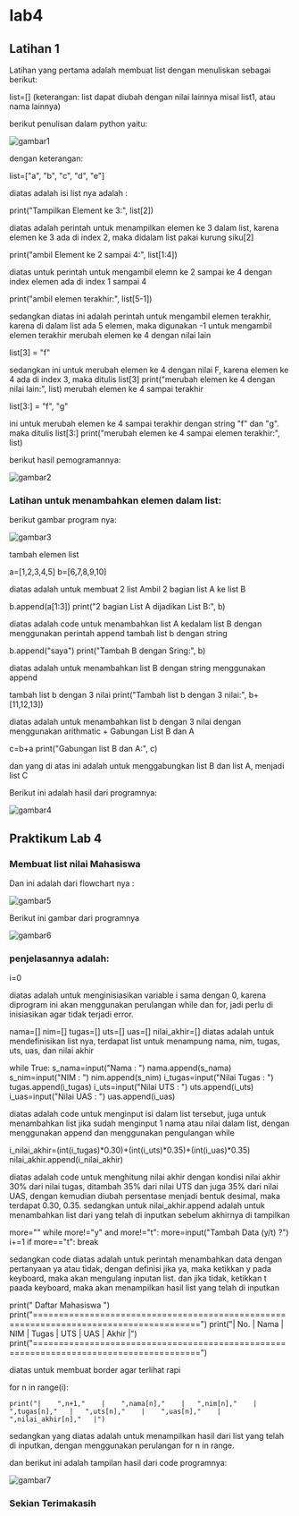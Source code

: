 # lab4
## Latihan 1
Latihan yang pertama adalah membuat list dengan menuliskan sebagai berikut:

list=[] 
(keterangan: list dapat diubah dengan nilai lainnya misal list1, atau nama lainnya)

berikut penulisan dalam python yaitu:

![gambar1](ss/ss1.jpg)

dengan keterangan:

list=["a", "b", "c", "d", "e"]

diatas adalah isi list nya adalah :

print("Tampilkan Element ke 3:", list[2])

diatas adalah perintah untuk menampilkan elemen ke 3 dalam list, karena elemen ke 3 ada di index 2, maka didalam list pakai kurung siku[2]

print("ambil Element ke 2 sampai 4:", list[1:4]) 

diatas untuk perintah untuk mengambil elemn ke 2 sampai ke 4 dengan index elemen ada di index 1 sampai 4

print("ambil elemen terakhir:", list[5-1])

sedangkan diatas ini adalah perintah untuk mengambil elemen terakhir, karena di dalam list ada 5 elemen, maka digunakan -1 untuk mengambil elemen terakhir
merubah elemen ke 4 dengan nilai lain

list[3] = "f" 

sedangkan ini untuk merubah elemen ke 4 dengan nilai F, karena elemen ke 4 ada di index 3, maka ditulis list[3]
print("merubah elemen ke 4 dengan nilai lain:", list)
merubah elemen ke 4 sampai terakhir

list[3:] = "f", "g" 

ini untuk merubah elemen ke 4 sampai terakhir dengan string "f" dan "g". maka ditulis list[3:]
print("merubah elemen ke 4 sampai elemen terakhir:", list)

berikut hasil pemogramannya:

![gambar2](ss.ss2.jpg)

### Latihan untuk menambahkan elemen dalam list:

berikut gambar program nya:

![gambar3](ss.ss3.jpg)

tambah elemen list

a=[1,2,3,4,5]
b=[6,7,8,9,10]

diatas adalah untuk membuat 2 list
Ambil 2 bagian list A ke list B

b.append(a[1:3])
print("2 bagian List A dijadikan List B:", b)

diatas adalah code untuk menambahkan list A kedalam list B dengan menggunakan perintah append
tambah list b dengan string

b.append("saya")
print("Tambah B dengan Sring:", b)

diatas adalah untuk menambahkan list B dengan string menggunakan append

tambah list b dengan 3 nilai
print("Tambah list b dengan 3 nilai:", b+[11,12,13])

diatas adalah untuk menambahkan list b dengan 3 nilai dengan menggunakan arithmatic +
Gabungan List B dan A

c=b+a
print("Gabungan list B dan A:", c)

dan yang di atas ini adalah untuk menggabungkan list B dan list A, menjadi list C

Berikut ini adalah hasil dari programnya:

![gambar4](ss/ss4.jpg)

## Praktikum Lab 4

### Membuat list nilai Mahasiswa
 
Dan ini adalah dari flowchart nya :

![gambar5](ss/flowchart.jpg)

Berikut ini gambar dari programnya 

![gambar6](ss/ss5.jpg)

### penjelasannya adalah:

i=0

diatas adalah untuk menginisiasikan variable i sama dengan 0, karena diprogram ini akan menggunakan perulangan while dan for, jadi perlu di inisiasikan agar tidak terjadi error.

nama=[]
nim=[]
tugas=[]
uts=[]
uas=[]
nilai_akhir=[]
diatas adalah untuk mendefinisikan list nya, terdapat list untuk menampung nama, nim, tugas, uts, uas, dan nilai akhir

while True:
    s_nama=input("Nama  : ")
    nama.append(s_nama)
    s_nim=input("NIM    : ")
    nim.append(s_nim)
    i_tugas=input("Nilai Tugas  : ")
    tugas.append(i_tugas)
    i_uts=input("Nilai UTS  : ")
    uts.append(i_uts)
    i_uas=input("Nilai UAS    : ")
    uas.append(i_uas)

diatas adalah code untuk menginput isi dalam list tersebut, juga untuk menambahkan list jika sudah menginput 1 nama atau nilai dalam list, dengan menggunakan append dan menggunakan pengulangan while

i_nilai_akhir=(int(i_tugas)*0.30)+(int(i_uts)*0.35)+(int(i_uas)*0.35)
nilai_akhir.append(i_nilai_akhir)

diatas adalah code untuk menghitung nilai akhir dengan kondisi nilai akhir 30% dari nilai tugas, ditambah 35% dari nilai UTS dan juga 35% dari nilai UAS, dengan kemudian diubah persentase menjadi bentuk desimal, maka terdapat 0.30, 0.35. sedangkan untuk nilai_akhir.append adalah untuk menambahkan list dari yang telah di inputkan sebelum akhirnya di tampilkan

more=""
   while more!="y" and more!="t":
    more=input("Tambah Data (y/t) ?")
i+=1
if more=="t":
    break

sedangkan code diatas adalah untuk perintah menambahkan data dengan pertanyaan ya atau tidak, dengan definisi jika ya, maka ketikkan y pada keyboard, maka akan mengulang inputan list. dan jika tidak, ketikkan t paada keyboard, maka akan menampilkan hasil list yang telah di inputkan

print("                                       Daftar Mahasiswa                               ")
print("======================================================================================")
print("|    No.    |    Nama    |   NIM    |    Tugas   |   UTS    |    UAS    |    Akhir   |")
print("======================================================================================")

diatas untuk membuat border agar terlihat rapi

for n in range(i):

    print("|    ",n+1,"    |    ",nama[n],"    |   ",nim[n],"    |    ",tugas[n],"   |   ",uts[n],"    |    ",uas[n],"    |    ",nilai_akhir[n],"   |")

sedangkan yang diatas adalah untuk menampilkan hasil dari list yang telah di inputkan, dengan menggunakan perulangan for n in range.

 dan berikut ini adalah tampilan hasil dari code programnya:

![gambar7](ss/ss6.jpg)

### Sekian Terimakasih


